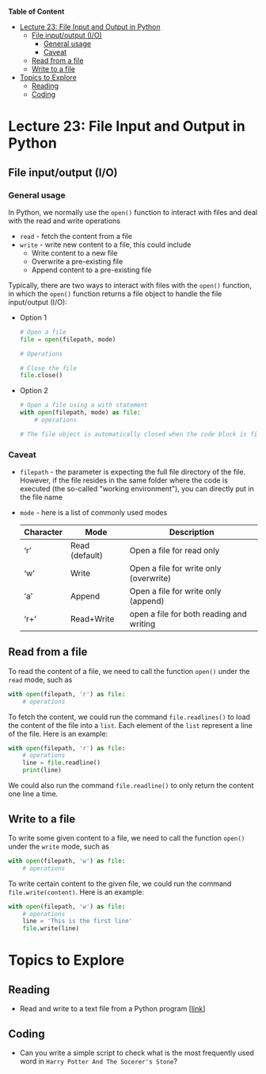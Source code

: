 
**Table of Content**
- [Lecture 23: File Input and Output in Python](#lecture-23-file-input-and-output-in-python)
  - [File input/output (I/O)](#file-inputoutput-io)
    - [General usage](#general-usage)
    - [Caveat](#caveat)
  - [Read from a file](#read-from-a-file)
  - [Write to a file](#write-to-a-file)
- [Topics to Explore](#topics-to-explore)
  - [Reading](#reading)
  - [Coding](#coding)


# Lecture 23: File Input and Output in Python

## File input/output (I/O) 
### General usage
In Python, we normally use the `open()` function to interact with files and deal with the read and write operations
- `read` - fetch the content from a file
- `write` - write new content to a file, this could include
  - Write content to a new file
  - Overwrite a pre-existing file
  - Append content to a pre-existing file

Typically, there are two ways to interact with files with the `open()` function, in which the `open()` function returns a file object to handle the file input/output (I/O):
- Option 1
    ```python
    # Open a file
    file = open(filepath, mode)

    # Operations

    # Close the file
    file.close()
    ```
- Option 2
    ```python
    # Open a file using a with statement
    with open(filepath, mode) as file:
        # operations

    # The file object is automatically closed when the code block is finished
    ```

### Caveat
- `filepath` - the parameter is expecting the full file directory of the file. However, if the file resides in the same folder where the code is executed (the so-called "working environment"), you can directly put in the file name
- `mode` - here is a list of commonly used modes

    | Character | Mode           | Description                              |
    | --------- | -------------- | ---------------------------------------- |
    | ‘r’       | Read (default) | Open a file for read only                |
    | ‘w’       | Write          | Open a file for write only (overwrite)   |
    | ‘a’       | Append         | Open a file for write only (append)      |
    | ‘r+’      | Read+Write     | open a file for both reading and writing |

## Read from a file
To read the content of a file, we need to call the function `open()` under the `read` mode, such as 
```python
with open(filepath, 'r') as file:
    # operations
```

To fetch the content, we could run the command `file.readlines()` to load the content of the file into a `list`. Each element of the `list` represent a line of the file. Here is an example:
```python
with open(filepath, 'r') as file:
    # operations
    line = file.readline()
    print(line)
```


We could also run the command `file.readline()` to only return the content one line a time.


## Write to a file
To write some given content to a file, we need to call the function `open()` under the `write` mode, such as
```python
with open(filepath, 'w') as file:
    # operations
```

To write certain content to the given file, we could run the command `file.write(content)`. Here is an example:
```python
with open(filepath, 'w') as file:
    # operations
    line = 'This is the first line'
    file.write(line)
```

# Topics to Explore

## Reading
- Read and write to a text file from a Python program [[link](https://muzny.github.io/csci1200-notes/10/1/fileio.html#reading-from-files)]

## Coding
- Can you write a simple script to check what is the most frequently used word in `Harry Potter And The Socerer's Stone`?






